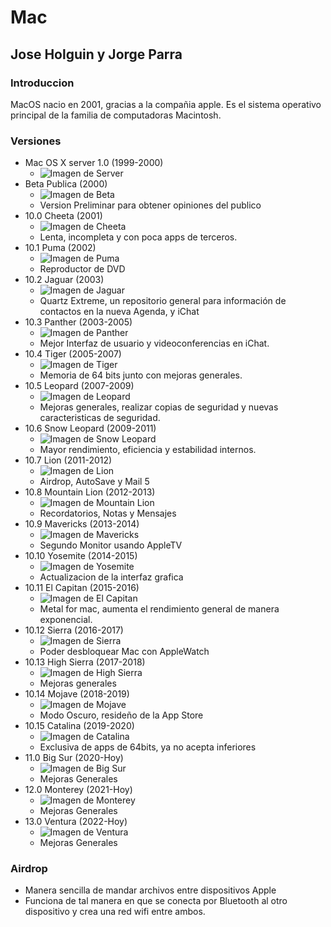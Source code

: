 # Mac
## Jose Holguin y Jorge Parra

### Introduccion
MacOS nacio en 2001, gracias a la compañia apple. Es el sistema operativo principal de la familia de computadoras Macintosh.

### Versiones 
 - Mac OS X server 1.0 (1999-2000)
    * ![Imagen de Server](Img/Server.jpg) 
 - Beta Publica (2000)
    * ![Imagen de Beta](Img/Beta.jpg) 
    * Version Preliminar para obtener opiniones del publico
 - 10.0 Cheeta (2001)
    * ![Imagen de Cheeta](Img/Cheeta.jpg) 
    * Lenta, incompleta y con poca apps de terceros.
 - 10.1 Puma (2002)
    * ![Imagen de Puma](Img/Puma.jpg) 
    * Reproductor de DVD
 - 10.2 Jaguar (2003)
    * ![Imagen de Jaguar](Img/Jaguar.jpg) 
    * Quartz Extreme, un repositorio general para información de contactos en la nueva Agenda, y iChat
 - 10.3 Panther (2003-2005)
    * ![Imagen de Panther](Img/Panther.jpg)
    * Mejor Interfaz de usuario y videoconferencias en iChat.
 - 10.4 Tiger (2005-2007)
    * ![Imagen de Tiger](Img/Tiger.jpg)
    * Memoria de 64 bits junto con mejoras generales.
 - 10.5 Leopard (2007-2009)
    * ![Imagen de Leopard](Img/Leopard.jpg) 
    * Mejoras generales, realizar copias de seguridad y nuevas caracteristicas de seguridad.
 - 10.6 Snow Leopard (2009-2011)
    * ![Imagen de Snow Leopard](Img/Snow.jpg)
    * Mayor rendimiento, eficiencia y estabilidad internos.  
 - 10.7 Lion (2011-2012)
    * ![Imagen de Lion](Img/Lion.jpg) 
    * Airdrop, AutoSave y Mail 5 
 - 10.8 Mountain Lion (2012-2013)
    * ![Imagen de Mountain Lion](Img/Mountain.jpg)
    * Recordatorios, Notas y Mensajes
 - 10.9 Mavericks (2013-2014)
    * ![Imagen de Mavericks](Img/Mavericks.jpg)
    * Segundo Monitor usando AppleTV
 - 10.10 Yosemite (2014-2015)
    * ![Imagen de Yosemite](Img/Yosemite.jpg)
    * Actualizacion de la interfaz grafica
 - 10.11 El Capitan (2015-2016) 
    * ![Imagen de El Capitan](Img/Capi.jpg)
    * Metal for mac, aumenta el rendimiento general de manera exponencial.
 - 10.12 Sierra (2016-2017)
    * ![Imagen de Sierra](Img/Sierra.jpg)
    * Poder desbloquear Mac con AppleWatch
 - 10.13 High Sierra (2017-2018)
    * ![Imagen de High Sierra](Img/High.jpg)
    * Mejoras generales
 - 10.14 Mojave (2018-2019)
    * ![Imagen de Mojave](Img/Mojave.jpg)
    * Modo Oscuro, resideño de la App Store
 - 10.15 Catalina (2019-2020)
    * ![Imagen de Catalina](Img/Catalina.jpg)
    * Exclusiva de apps de 64bits, ya no acepta inferiores
 - 11.0 Big Sur (2020-Hoy)
    * ![Imagen de Big Sur](Img/Sur.jpg)
    * Mejoras Generales
 - 12.0 Monterey (2021-Hoy)
    * ![Imagen de Monterey](Img/Monterey.jpg)
    * Mejoras Generales
 - 13.0 Ventura (2022-Hoy)
    * ![Imagen de Ventura](Img/Ventura.jpg)
    * Mejoras Generales

### Airdrop
* Manera sencilla de mandar archivos entre dispositivos Apple 
* Funciona de tal manera en que se conecta por Bluetooth al otro dispositivo y crea una red wifi entre ambos.
 
